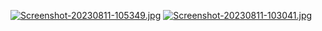 [![Screenshot-20230811-105349.jpg](https://i.postimg.cc/13xhdC9S/Screenshot-20230811-105349.jpg)](https://postimg.cc/SJGv2G21)
[![Screenshot-20230811-103041.jpg](https://i.postimg.cc/ydDVFJ1Y/Screenshot-20230811-103041.jpg)](https://postimg.cc/PpksH5vB)
